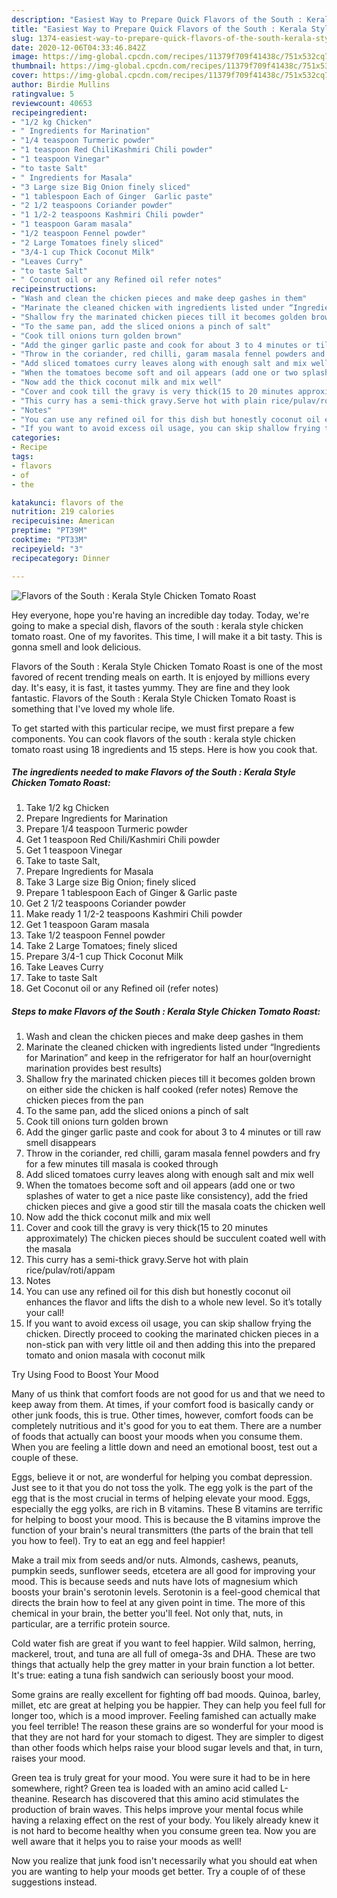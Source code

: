 ```yaml
---
description: "Easiest Way to Prepare Quick Flavors of the South : Kerala Style Chicken Tomato Roast"
title: "Easiest Way to Prepare Quick Flavors of the South : Kerala Style Chicken Tomato Roast"
slug: 1374-easiest-way-to-prepare-quick-flavors-of-the-south-kerala-style-chicken-tomato-roast
date: 2020-12-06T04:33:46.842Z
image: https://img-global.cpcdn.com/recipes/11379f709f41438c/751x532cq70/flavors-of-the-south-kerala-style-chicken-tomato-roast-recipe-main-photo.jpg
thumbnail: https://img-global.cpcdn.com/recipes/11379f709f41438c/751x532cq70/flavors-of-the-south-kerala-style-chicken-tomato-roast-recipe-main-photo.jpg
cover: https://img-global.cpcdn.com/recipes/11379f709f41438c/751x532cq70/flavors-of-the-south-kerala-style-chicken-tomato-roast-recipe-main-photo.jpg
author: Birdie Mullins
ratingvalue: 5
reviewcount: 40653
recipeingredient:
- "1/2 kg Chicken"
- " Ingredients for Marination"
- "1/4 teaspoon Turmeric powder"
- "1 teaspoon Red ChiliKashmiri Chili powder"
- "1 teaspoon Vinegar"
- "to taste Salt"
- " Ingredients for Masala"
- "3 Large size Big Onion finely sliced"
- "1 tablespoon Each of Ginger  Garlic paste"
- "2 1/2 teaspoons Coriander powder"
- "1 1/2-2 teaspoons Kashmiri Chili powder"
- "1 teaspoon Garam masala"
- "1/2 teaspoon Fennel powder"
- "2 Large Tomatoes finely sliced"
- "3/4-1 cup Thick Coconut Milk"
- "Leaves Curry"
- "to taste Salt"
- " Coconut oil or any Refined oil refer notes"
recipeinstructions:
- "Wash and clean the chicken pieces and make deep gashes in them"
- "Marinate the cleaned chicken with ingredients listed under “Ingredients for Marination” and keep in the refrigerator for half an hour(overnight marination provides best results)"
- "Shallow fry the marinated chicken pieces till it becomes golden brown on either side the chicken is half cooked (refer notes) Remove the chicken pieces from the pan"
- "To the same pan, add the sliced onions a pinch of salt"
- "Cook till onions turn golden brown"
- "Add the ginger garlic paste and cook for about 3 to 4 minutes or till raw smell disappears"
- "Throw in the coriander, red chilli, garam masala fennel powders and fry for a few minutes till masala is cooked through"
- "Add sliced tomatoes curry leaves along with enough salt and mix well"
- "When the tomatoes become soft and oil appears (add one or two splashes of water to get a nice paste like consistency), add the fried chicken pieces and give a good stir till the masala coats the chicken well"
- "Now add the thick coconut milk and mix well"
- "Cover and cook till the gravy is very thick(15 to 20 minutes approximately) The chicken pieces should be succulent coated well with the masala"
- "This curry has a semi-thick gravy.Serve hot with plain rice/pulav/roti/appam"
- "Notes"
- "You can use any refined oil for this dish but honestly coconut oil enhances the flavor and lifts the dish to a whole new level. So it’s totally your call!"
- "If you want to avoid excess oil usage, you can skip shallow frying the chicken. Directly proceed to cooking the marinated chicken pieces in a non-stick pan with very little oil and then adding this into the prepared tomato and onion masala with coconut milk"
categories:
- Recipe
tags:
- flavors
- of
- the

katakunci: flavors of the 
nutrition: 219 calories
recipecuisine: American
preptime: "PT39M"
cooktime: "PT33M"
recipeyield: "3"
recipecategory: Dinner

---
```



![Flavors of the South : Kerala Style Chicken Tomato Roast](https://img-global.cpcdn.com/recipes/11379f709f41438c/751x532cq70/flavors-of-the-south-kerala-style-chicken-tomato-roast-recipe-main-photo.jpg)

Hey everyone, hope you're having an incredible day today. Today, we're going to make a special dish, flavors of the south : kerala style chicken tomato roast. One of my favorites. This time, I will make it a bit tasty. This is gonna smell and look delicious.



Flavors of the South : Kerala Style Chicken Tomato Roast is one of the most favored of recent trending meals on earth. It is enjoyed by millions every day. It's easy, it is fast, it tastes yummy. They are fine and they look fantastic. Flavors of the South : Kerala Style Chicken Tomato Roast is something that I've loved my whole life.


To get started with this particular recipe, we must first prepare a few components. You can cook flavors of the south : kerala style chicken tomato roast using 18 ingredients and 15 steps. Here is how you cook that.

<!--inarticleads1-->

##### The ingredients needed to make Flavors of the South : Kerala Style Chicken Tomato Roast:

1. Take 1/2 kg Chicken
1. Prepare  Ingredients for Marination
1. Prepare 1/4 teaspoon Turmeric powder
1. Get 1 teaspoon Red Chili/Kashmiri Chili powder
1. Get 1 teaspoon Vinegar
1. Take to taste Salt,
1. Prepare  Ingredients for Masala
1. Take 3 Large size Big Onion; finely sliced
1. Prepare 1 tablespoon Each of Ginger &amp; Garlic paste
1. Get 2 1/2 teaspoons Coriander powder
1. Make ready 1 1/2-2 teaspoons Kashmiri Chili powder
1. Get 1 teaspoon Garam masala
1. Take 1/2 teaspoon Fennel powder
1. Take 2 Large Tomatoes; finely sliced
1. Prepare 3/4-1 cup Thick Coconut Milk
1. Take Leaves Curry
1. Take to taste Salt
1. Get  Coconut oil or any Refined oil (refer notes)




<!--inarticleads2-->

##### Steps to make Flavors of the South : Kerala Style Chicken Tomato Roast:

1. Wash and clean the chicken pieces and make deep gashes in them
1. Marinate the cleaned chicken with ingredients listed under “Ingredients for Marination” and keep in the refrigerator for half an hour(overnight marination provides best results)
1. Shallow fry the marinated chicken pieces till it becomes golden brown on either side the chicken is half cooked (refer notes) Remove the chicken pieces from the pan
1. To the same pan, add the sliced onions a pinch of salt
1. Cook till onions turn golden brown
1. Add the ginger garlic paste and cook for about 3 to 4 minutes or till raw smell disappears
1. Throw in the coriander, red chilli, garam masala fennel powders and fry for a few minutes till masala is cooked through
1. Add sliced tomatoes curry leaves along with enough salt and mix well
1. When the tomatoes become soft and oil appears (add one or two splashes of water to get a nice paste like consistency), add the fried chicken pieces and give a good stir till the masala coats the chicken well
1. Now add the thick coconut milk and mix well
1. Cover and cook till the gravy is very thick(15 to 20 minutes approximately) The chicken pieces should be succulent coated well with the masala
1. This curry has a semi-thick gravy.Serve hot with plain rice/pulav/roti/appam
1. Notes
1. You can use any refined oil for this dish but honestly coconut oil enhances the flavor and lifts the dish to a whole new level. So it’s totally your call!
1. If you want to avoid excess oil usage, you can skip shallow frying the chicken. Directly proceed to cooking the marinated chicken pieces in a non-stick pan with very little oil and then adding this into the prepared tomato and onion masala with coconut milk




Try Using Food to Boost Your Mood


Many of us think that comfort foods are not good for us and that we need to keep away from them. At times, if your comfort food is basically candy or other junk foods, this is true. Other times, however, comfort foods can be completely nutritious and it's good for you to eat them. There are a number of foods that actually can boost your moods when you consume them. When you are feeling a little down and need an emotional boost, test out a couple of these.

Eggs, believe it or not, are wonderful for helping you combat depression. Just see to it that you do not toss the yolk. The egg yolk is the part of the egg that is the most crucial in terms of helping elevate your mood. Eggs, especially the egg yolks, are rich in B vitamins. These B vitamins are terrific for helping to boost your mood. This is because the B vitamins improve the function of your brain's neural transmitters (the parts of the brain that tell you how to feel). Try to eat an egg and feel happier!

Make a trail mix from seeds and/or nuts. Almonds, cashews, peanuts, pumpkin seeds, sunflower seeds, etcetera are all good for improving your mood. This is because seeds and nuts have lots of magnesium which boosts your brain's serotonin levels. Serotonin is a feel-good chemical that directs the brain how to feel at any given point in time. The more of this chemical in your brain, the better you'll feel. Not only that, nuts, in particular, are a terrific protein source.

Cold water fish are great if you want to feel happier. Wild salmon, herring, mackerel, trout, and tuna are all full of omega-3s and DHA. These are two things that actually help the grey matter in your brain function a lot better. It's true: eating a tuna fish sandwich can seriously boost your mood. 

Some grains are really excellent for fighting off bad moods. Quinoa, barley, millet, etc are great at helping you be happier. They can help you feel full for longer too, which is a mood improver. Feeling famished can actually make you feel terrible! The reason these grains are so wonderful for your mood is that they are not hard for your stomach to digest. They are simpler to digest than other foods which helps raise your blood sugar levels and that, in turn, raises your mood.

Green tea is truly great for your mood. You were sure it had to be in here somewhere, right? Green tea is loaded with an amino acid called L-theanine. Research has discovered that this amino acid stimulates the production of brain waves. This helps improve your mental focus while having a relaxing effect on the rest of your body. You likely already knew it is not hard to become healthy when you consume green tea. Now you are well aware that it helps you to raise your moods as well!

Now you realize that junk food isn't necessarily what you should eat when you are wanting to help your moods get better. Try  a  couple of  of  these  suggestions  instead.

